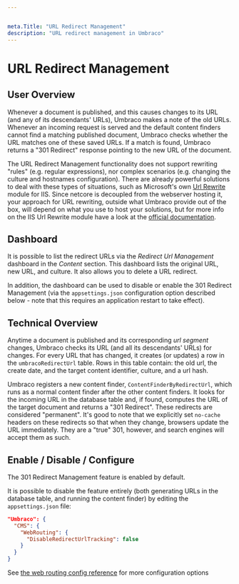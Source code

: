 ```yaml
---


meta.Title: "URL Redirect Management"
description: "URL redirect management in Umbraco"
---
```


# URL Redirect Management

## User Overview

Whenever a document is published, and this causes changes to its URL (and any of its descendants' URLs), Umbraco makes a note of the old URLs. Whenever an incoming request is served and the default content finders cannot find a matching published document, Umbraco checks whether the URL matches one of these saved URLs. If a match is found, Umbraco returns a "301 Redirect" response pointing to the new URL of the document.

The URL Redirect Management functionality does not support rewriting "rules" (e.g. regular expressions), nor complex scenarios (e.g. changing the culture and hostnames configuration). There are already powerful solutions to deal with these types of situations, such as Microsoft's own [Url Rewrite](https://www.iis.net/downloads/microsoft/url-rewrite) module for IIS. Since netcore is decoupled from the webserver hosting it, your approach for URL rewriting, outside what Umbraco provide out of the box, will depend on what you use to host your solutions, but for more info on the IIS Url Rewrite module have a look at the [official documentation](https://docs.microsoft.com/en-us/iis/extensions/url-rewrite-module/url-rewrite-module-configuration-reference).

## Dashboard

It is possible to list the redirect URLs via the *Redirect Url Management* dashboard in the *Content* section. This dashboard lists the original URL, new URL, and culture. It also allows you to delete a URL redirect.

In addition, the dashboard can be used to disable or enable the 301 Redirect Management (via the `appsettings.json` configuration option described below - note that this requires an application restart to take effect).

## Technical Overview

Anytime a document is published and its corresponding *url segment* changes, Umbraco checks its URL (and all its descendants' URLs) for changes. For every URL that has changed, it creates (or updates) a row in the `umbracoRedirectUrl` table. Rows in this table contain: the old url, the create date, and the target content identifier, culture, and a url hash.

Umbraco registers a new content finder, `ContentFinderByRedirectUrl`, which runs as a normal content finder after the other content finders. It looks for the incoming URL in the database table and, if found, computes the URL of the target document and returns a "301 Redirect". These redirects are considered "permanent". It's good to note that we explicitly set `no-cache` headers on these redirects so that when they change, browsers update the URL immediately. They are a "true" 301, however, and search engines will accept them as such.

## Enable / Disable / Configure

The 301 Redirect Management feature is enabled by default.

It is possible to disable the feature entirely (both generating URLs in the database table, and running the content finder) by editing the `appsettings.json` file:

```json
"Umbraco": {
  "CMS": {
    "WebRouting": {
      "DisableRedirectUrlTracking": false
    }
  }
}
```

See [the web routing config reference](../configuration/webroutingsettings.md) for more configuration options
